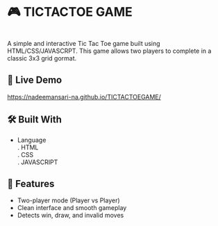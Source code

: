 # 🎮 TICTACTOE GAME
<br>
A simple and interactive Tic Tac Toe game built using HTML/CSS/JAVASCRPT. This game allows two players to complete in a classic 3x3 grid gormat.

## 🚀 Live Demo
 https://nadeemansari-na.github.io/TICTACTOEGAME/

## 🛠️ Built With

- Language
   <br>
  . HTML
  <br>
  . CSS
  <br>
  . JAVASCRIPT

## 📌 Features
- Two-player mode (Player vs Player)
- Clean interface and smooth gameplay
- Detects win, draw, and invalid moves




